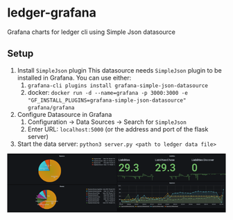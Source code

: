# ledger-grafana
Grafana charts for ledger cli using Simple Json datasource

## Setup
1. Install `SimpleJson` plugin
   This datasource needs `SimpleJson` plugin to be installed in Grafana.
   You can use either:
   1. `grafana-cli plugins install grafana-simple-json-datasource`
   2. docker: `docker run -d --name=grafana -p 3000:3000 -e "GF_INSTALL_PLUGINS=grafana-simple-json-datasource" grafana/grafana`
2. Configure Datasource in Grafana
   1. Configuration -> Data Sources -> Search for `SimpleJson`
   2. Enter URL: `localhost:5000` (or the address and port of the flask server)
3. Start the data server: `python3 server.py <path to ledger data file>`

![Screenshot](https://github.com/anuragpeshne/ledger-grafana/raw/main/screenshot.png "Screenshot")
